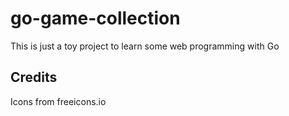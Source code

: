 # go-game-collection

This is just a toy project to learn some web programming with Go

## Credits

Icons from freeicons.io